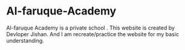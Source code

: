 # Al-faruque-Academy
Al-faruque Academy is a private school . This website is created by Devloper Jishan. And I am recreate/practice the website for my  basic understanding.
